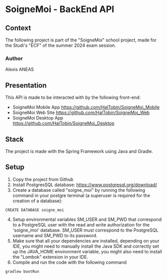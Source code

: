 # SoigneMoi - BackEnd API
## Context
The following project is part of the "SoigneMoi" school project,
made for the Studi's "ECF" of the summer 2024 exam session.
### Author
Alexis ANEAS

## Presentation
This API is made to be interacted with by the following front-end:
- SoigneMoi Mobile App https://github.com/HalTobin/SoigneMoi_Mobile
- SoigneMoi Web Site https://github.com/HalTobin/SoigneMoi_Web
- SoigneMoi Desktop App https://github.com/HalTobin/SoigneMoi_Desktop

## Stack
The project is made with the Spring Framework using Java and Gradle.

## Setup
1. Copy the project from Github
2. Install PostgresSQL database: https://www.postgresql.org/download/
3. Create a database called "soigne_moi" by running the following command in your postgre terminal
(a superuser is required for the creation of a database):
```
CREATE DATABASE soigne_moi
```
4. Setup environmental variables SM_USER and SM_PWD that correspond to a PostgreSQL user
with the read and write authorization for the 'soigne_moi' database.
SM_USER must correspond to the PostgreSQL username and SM_PWD to its password.
5. Make sure that all your dependencies are installed, depending on your IDE,
you might need to manually install the Java SDK and correctly set up the JAVA_HOME environment variable,
you might also need to install the "Lombok" extension in your IDE.
6. Compile and run the code with the following command
```
gradlew bootRun
```